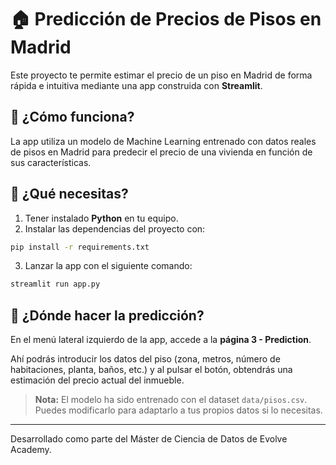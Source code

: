 
# 🏠 Predicción de Precios de Pisos en Madrid

Este proyecto te permite estimar el precio de un piso en Madrid de forma rápida e intuitiva mediante una app construida con **Streamlit**.

## 🚀 ¿Cómo funciona?

La app utiliza un modelo de Machine Learning entrenado con datos reales de pisos en Madrid para predecir el precio de una vivienda en función de sus características.

## 🔧 ¿Qué necesitas?

1. Tener instalado **Python** en tu equipo.
2. Instalar las dependencias del proyecto con:

```bash
pip install -r requirements.txt
```

3. Lanzar la app con el siguiente comando:

```bash
streamlit run app.py
```

## 📍 ¿Dónde hacer la predicción?

En el menú lateral izquierdo de la app, accede a la **página 3 - Prediction**.

Ahí podrás introducir los datos del piso (zona, metros, número de habitaciones, planta, baños, etc.) y al pulsar el botón, obtendrás una estimación del precio actual del inmueble.

> **Nota:** El modelo ha sido entrenado con el dataset `data/pisos.csv`. Puedes modificarlo para adaptarlo a tus propios datos si lo necesitas.

---

Desarrollado como parte del Máster de Ciencia de Datos de Evolve Academy.
